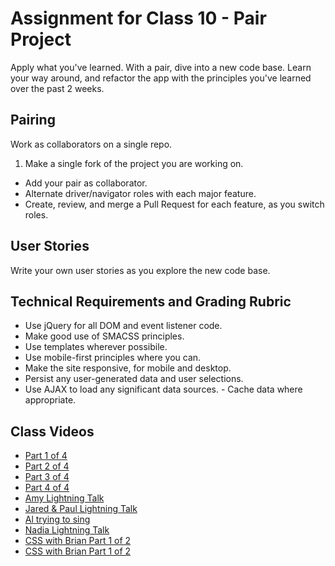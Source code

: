 # Assignment for Class 10 - Pair Project

Apply what you've learned. With a pair, dive into a new code base. Learn your way around, and refactor the app with the principles you've learned over the past 2 weeks.

## Pairing
Work as collaborators on a single repo.
1. Make a single fork of the project you are working on.
- Add your pair as collaborator.
- Alternate driver/navigator roles with each major feature.
- Create, review, and merge a Pull Request for each feature, as you switch roles.


## User Stories
Write your own user stories as you explore the new code base.

## Technical Requirements and Grading Rubric
 - Use jQuery for all DOM and event listener code.
 - Make good use of SMACSS principles.
 - Use templates wherever possibile.
 - Use mobile-first principles where you can.
 - Make the site responsive, for mobile and desktop.
 - Persist any user-generated data and user selections.
 - Use AJAX to load any significant data sources.  - Cache data where appropriate.

## Class Videos
 - [Part 1 of 4](https://youtu.be/Yo9YQH59hg4)
 - [Part 2 of 4](https://youtu.be/h9naoCC1PnA)
 - [Part 3 of 4](https://youtu.be/pa7bCFr4LTY)
 - [Part 4 of 4](https://youtu.be/RGHCUWU_laQ)
 - [Amy Lightning Talk](https://youtu.be/_bnp52YUWLw)
 - [Jared & Paul Lightning Talk](https://youtu.be/vbd0V6TSiDw)
 - [Al trying to sing](https://youtu.be/4zJyZbF4sJ8)
 - [Nadia Lightning Talk](https://youtu.be/HTG3GyclR4s)
 - [CSS with Brian Part 1 of 2](https://youtu.be/7Ty7i5B_8eU)
 - [CSS with Brian Part 1 of 2](https://youtu.be/dnrkGrG-l34)
